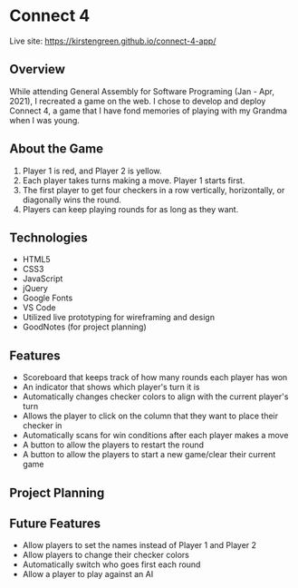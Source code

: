 
# Connect 4

Live site: <https://kirstengreen.github.io/connect-4-app/>


## Overview
While attending General Assembly for Software Programing (Jan - Apr, 2021), I recreated a game on the web. I chose to develop and deploy Connect 4, a game that I have fond memories of playing with my Grandma when I was young.


## About the Game

1. Player 1 is red, and Player 2 is yellow.
2. Each player takes turns making a move. Player 1 starts first.
3. The first player to get four checkers in a row vertically, horizontally, or diagonally wins the round. 
4. Players can keep playing rounds for as long as they want.


## Technologies
* HTML5
* CSS3
* JavaScript
* jQuery
* Google Fonts
* VS Code
* Utilized live prototyping for wireframing and design
* GoodNotes (for project planning)


## Features
* Scoreboard that keeps track of how many rounds each player has won
* An indicator that shows which player's turn it is
* Automatically changes checker colors to align with the current player's turn
* Allows the player to click on the column that they want to place their checker in
* Automatically scans for win conditions after each player makes a move
* A button to allow the players to restart the round
* A button to allow the players to start a new game/clear their current game


## Project Planning



## Future Features
* Allow players to set the names instead of Player 1 and Player 2
* Allow players to change their checker colors
* Automatically switch who goes first each round
* Allow a player to play against an AI